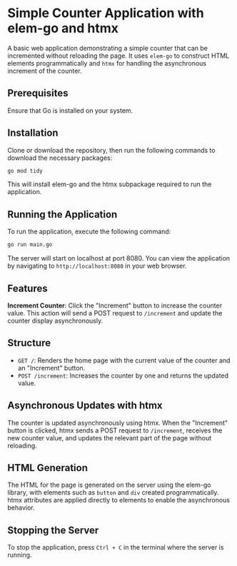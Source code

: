 # Simple Counter Application with elem-go and htmx

A basic web application demonstrating a simple counter that can be incremented without reloading the page. It uses `elem-go` to construct HTML elements programmatically and `htmx` for handling the asynchronous increment of the counter.

## Prerequisites

Ensure that Go is installed on your system.

## Installation

Clone or download the repository, then run the following commands to download the necessary packages:

```bash
go mod tidy
```

This will install elem-go and the htmx subpackage required to run the application.

## Running the Application

To run the application, execute the following command:

```bash
go run main.go
```

The server will start on localhost at port 8080. You can view the application by navigating to `http://localhost:8080` in your web browser.

## Features

**Increment Counter**: Click the "Increment" button to increase the counter value. This action will send a POST request to `/increment` and update the counter display asynchronously.

## Structure

- `GET /`: Renders the home page with the current value of the counter and an "Increment" button.
- `POST /increment`: Increases the counter by one and returns the updated value.

## Asynchronous Updates with htmx

The counter is updated asynchronously using htmx. When the "Increment" button is clicked, htmx sends a POST request to `/increment`, receives the new counter value, and updates the relevant part of the page without reloading.

## HTML Generation

The HTML for the page is generated on the server using the elem-go library, with elements such as `button` and `div` created programmatically. htmx attributes are applied directly to elements to enable the asynchronous behavior.

## Stopping the Server

To stop the application, press `Ctrl + C` in the terminal where the server is running.